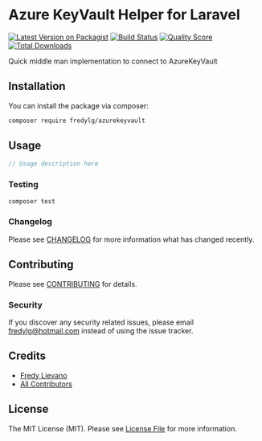 # Azure KeyVault Helper for Laravel

[![Latest Version on Packagist](https://img.shields.io/packagist/v/fredylg/azurekeyvault.svg?style=flat-square)](https://packagist.org/packages/fredylg/azurekeyvault)
[![Build Status](https://img.shields.io/travis/fredylg/azurekeyvault/master.svg?style=flat-square)](https://travis-ci.org/fredylg/azurekeyvault)
[![Quality Score](https://img.shields.io/scrutinizer/g/fredylg/azurekeyvault.svg?style=flat-square)](https://scrutinizer-ci.com/g/fredylg/azurekeyvault)
[![Total Downloads](https://img.shields.io/packagist/dt/fredylg/azurekeyvault.svg?style=flat-square)](https://packagist.org/packages/fredylg/azurekeyvault)

Quick middle man implementation to connect to AzureKeyVault

## Installation

You can install the package via composer:

```bash
composer require fredylg/azurekeyvault
```

## Usage

``` php
// Usage description here
```

### Testing

``` bash
composer test
```

### Changelog

Please see [CHANGELOG](CHANGELOG.md) for more information what has changed recently.

## Contributing

Please see [CONTRIBUTING](CONTRIBUTING.md) for details.

### Security

If you discover any security related issues, please email fredylg@hotmail.com instead of using the issue tracker.

## Credits

- [Fredy Lievano](https://github.com/fredylg)
- [All Contributors](../../contributors)

## License

The MIT License (MIT). Please see [License File](LICENSE.md) for more information.
